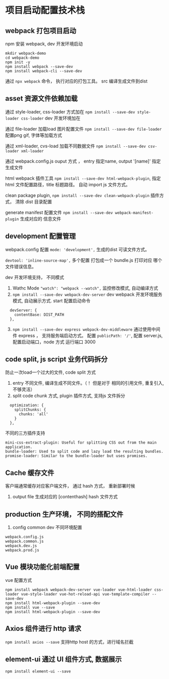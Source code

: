 # 项目启动配置技术栈

## webpack 打包项目启动

npm 安装 webpack, dev 开发环境启动 
```
mkdir webpack-demo
cd webpack-demo
npm init -y
npm install webpack --save-dev
npm install webpack-cli --save-dev
```

通过 ``` npx webpack ``` 命令， 执行对应的打包工具。 src 编译生成文件到dist

## asset 资源文件依赖加载

通过 style-loader, css-loader 方式加在 ``` npm install --save-dev style-loader css-loader ``` dev 开发环境加在

通过 file-loader 加载load 图片配置文件 ``` npm install --save-dev file-loader ``` 配置png gif, 字体等加载方式

通过 xml-loader, cvs-load 加载不同数据文件 ``` npm install --save-dev csv-loader xml-loader ```

通过 webpack.config.js ouput 方式 ， entry 指定name, output '[name]' 指定生成文件 

html webpack 插件工具 ``` npm install --save-dev html-webpack-plugin ```, 指定html 文件配置路径，title 标题路径。 自动 import js 文件方式。

clean package plugin, ``` npm install --save-dev clean-webpack-plugin ``` 插件方式， 清除 dist 目录配置

generate manifest 配置文件 ``` npm install --save-dev webpack-manifest-plugin ``` 生成对应的 信息文件

## development 配置管理

webpack.config 配置 ``` mode: 'development', ``` 生成的dist 可读文件方式。

``` devtool: 'inline-source-map', ``` 多个配置 打包成一个 bundle.js 打印对应 哪个文件错误信息。

dev 开发环境支持， 不同模式
1. Wathc Mode ``` "watch": "webpack --watch", ``` 监控修改模式, 自动编译方式
2. ``` npm install --save-dev webpack-dev-server ``` dev webpack 开发环境服务模式, 自动展示方式.  start 配置启动命令 ```  ```
```
  devServer: {
    contentBase: DIST_PATH
  },
```
3. ``` npm install --save-dev express webpack-dev-middleware ``` 通过使用中间件 express ， 支持服务端启动方式。 配置 ``` publicPath: '/' ```, 配置 server.js, 配置启动端口，node 方式 运行端口 3000

## code split, js script 业务代码拆分
防止一次load一个过大的文件, code split 方式
1. entry 不同文件, 编译生成不同文件。（！ 但是对于 相同的引用文件, 重复引入, 不够灵活）
2. split code chunk 方式, plugin 插件方式, 支持js 文件拆分
```
  optimization: {
    splitChunks: {
      chunks: 'all'
    }
  },
```
不同的三方插件支持
```
mini-css-extract-plugin: Useful for splitting CSS out from the main application.
bundle-loader: Used to split code and lazy load the resulting bundles.
promise-loader: Similar to the bundle-loader but uses promises.
```

## Cache 缓存文件
客户端通常缓存对应客户端文件， 通过 hash 方式， 重新部署时候
1. output file 生成对应的 [contenthash] hash 文件方式

## production 生产环境， 不同的搭配文件
1. config common dev 不同环境配置
```
webpack.config.js
webpack.common.js
webpack.dev.js
webpack.prod.js
```

## Vue 模块功能化前端配置
vue 配置方式
```
npm install webpack webpack-dev-server vue-loader vue-html-loader css-loader vue-style-loader vue-hot-reload-api vue-template-compiler --save-dev
npm install html-webpack-plugin --save-dev
npm install vue --save
npm install html-webpack-plugin --save-dev
```

## Axios 组件进行 http 请求
``` npm install axios --save ``` 支持http host 的方式，进行域名拦截

## element-ui 通过 UI 组件方式, 数据展示
``` npm install element-ui --save ```